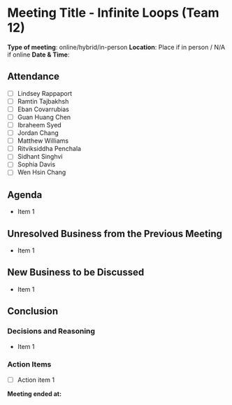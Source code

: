 # Meeting Title - Infinite Loops (Team 12)

**Type of meeting**: online/hybrid/in-person
**Location**: Place if in person / N/A if online
**Date & Time**:

## Attendance

- [ ] Lindsey Rappaport
- [ ] Ramtin Tajbakhsh
- [ ] Eban Covarrubias
- [ ] Guan Huang Chen
- [ ] Ibraheem Syed
- [ ] Jordan Chang
- [ ] Matthew Williams
- [ ] Ritviksiddha Penchala
- [ ] Sidhant Singhvi
- [ ] Sophia Davis
- [ ] Wen Hsin Chang

## Agenda

- Item 1

## Unresolved Business from the Previous Meeting

- Item 1

## New Business to be Discussed

- Item 1

## Conclusion

### Decisions and Reasoning

- Item 1

### Action Items

- [ ] Action item 1

**Meeting ended at:**